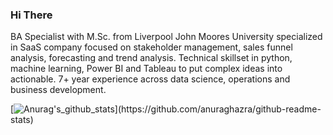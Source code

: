### Hi There

BA Specialist with M.Sc. from Liverpool John Moores University specialized in SaaS company focused on stakeholder management, sales funnel analysis, forecasting and trend analysis. Technical skillset in python, machine learning, Power BI and Tableau to put complex ideas into actionable. 7+ year experience across data science, operations and business development.

[![Anurag's_github_stats](https://github-readme-stats.vercel.app/api?username=gauravkapoor_)](https://github.com/anuraghazra/github-readme-stats)
